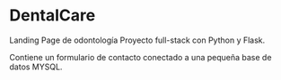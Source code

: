 # DentalCare
Landing Page de odontología
Proyecto full-stack con Python y Flask.

Contiene un formulario de contacto conectado a una pequeña base de datos MYSQL.

